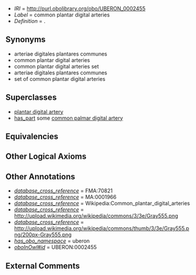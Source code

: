  * *IRI* = http://purl.obolibrary.org/obo/UBERON_0002455
 * *Label* = common plantar digital arteries
 * *Definition* = .

## Synonyms

 * arteriae digitales plantares communes
 * common plantar digital arteries
 * common plantar digital arteries set
 * arteriae digitales plantares communes
 * set of common plantar digital arteries

## Superclasses

 * [plantar digital artery](../../UBERON/38/UBERON_0006138.md)
 * [has_part](../../BFO/51/BFO_0000051.md) some [common palmar digital artery](../../UBERON/10/UBERON_0001410.md)

## Equivalencies


## Other Logical Axioms


## Other Annotations

 * *[database_cross_reference](../../ef/oboInOwl#hasDbXref.md)* = FMA:70821
 * *[database_cross_reference](../../ef/oboInOwl#hasDbXref.md)* = MA:0001966
 * *[database_cross_reference](../../ef/oboInOwl#hasDbXref.md)* = Wikipedia:Common_plantar_digital_arteries
 * *[database_cross_reference](../../ef/oboInOwl#hasDbXref.md)* = http://upload.wikimedia.org/wikipedia/commons/3/3e/Gray555.png
 * *[database_cross_reference](../../ef/oboInOwl#hasDbXref.md)* = http://upload.wikimedia.org/wikipedia/commons/thumb/3/3e/Gray555.png/200px-Gray555.png
 * *[has_obo_namespace](../../ce/oboInOwl#hasOBONamespace.md)* = uberon
 * *[oboInOwl#id](../../id/oboInOwl#id.md)* = UBERON:0002455

## External Comments

